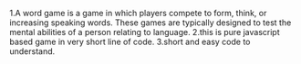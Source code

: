 1.A word game is a game in which players compete to form, think, or increasing speaking words. These games are typically designed to test the mental abilities of a person relating to language.
2.this is pure javascript based game in very short line of code.
3.short and easy code to understand.
